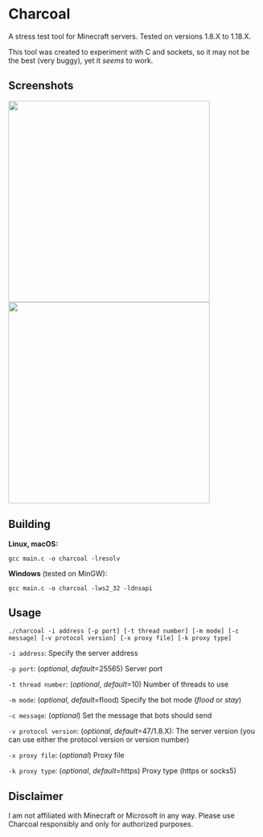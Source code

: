 # Charcoal
A stress test tool for Minecraft servers. Tested on versions 1.8.X to 1.18.X.

This tool was created to experiment with C and sockets, so it may not be the best (very buggy), yet it _seems_ to work.

## Screenshots
<img src="https://i.imgur.com/4bkapS3.png" width="400">

<img src="https://i.imgur.com/wcEStE7.png" width="400">

## Building
**Linux, macOS:**
```
gcc main.c -o charcoal -lresolv
```

**Windows** (tested on MinGW):
```
gcc main.c -o charcoal -lws2_32 -ldnsapi
```

## Usage
```
./charcoal -i address [-p port] [-t thread number] [-m mode] [-c message] [-v protocol version] [-x proxy file] [-k proxy type]
```
`-i address`: Specify the server address

`-p port`: (_optional_, _default_=25565) Server port

`-t thread number`: (_optional_, _default_=10) Number of threads to use

`-m mode`: (_optional_, _default_=flood) Specify the bot mode (*flood* or *stay*)

`-c message`: (_optional_) Set the message that bots should send

`-v protocol version`: (_optional_, _default_=47/1.8.X): The server version (you can use either the protocol version or version number)

`-x proxy file`: (_optional_) Proxy file

`-k proxy type`: (_optional_, _default_=https) Proxy type (https or socks5)

## Disclaimer
I am not affiliated with Minecraft or Microsoft in any way. Please use Charcoal responsibly and only for authorized purposes.